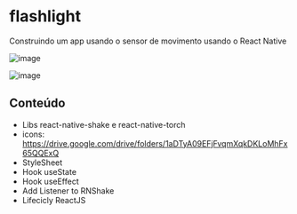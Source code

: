 # flashlight

Construindo um app usando o sensor de movimento usando o React Native

![image](https://user-images.githubusercontent.com/84165229/176058603-10241ba1-587f-4e02-8e0c-776172c17de7.png)

![image](https://user-images.githubusercontent.com/84165229/176058718-8cf028f0-6334-4474-9404-c7df84dca18d.png)


## Conteúdo

- Libs react-native-shake e react-native-torch
- icons: https://drive.google.com/drive/folders/1aDTyA09EFjFvqmXqkDKLoMhFx65QQExQ
- StyleSheet
- Hook useState
- Hook useEffect
- Add Listener to RNShake
- Lifecicly ReactJS
